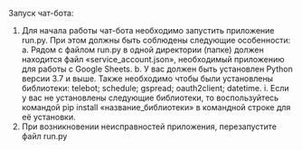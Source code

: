 Запуск чат-бота:
1.	Для начала работы чат-бота необходимо запустить приложение run.py. При этом должны быть соблюдены следующие особенности:
  a.	Рядом с файлом run.py в одной директории (папке) должен находится файл «service_account.json», необходимый приложению для работы с Google Sheets.
  b.	У вас должен быть установлен Python версии 3.7 и выше. Также необходимо чтобы были установлены библиотеки: telebot; schedule; gspread; oauth2client; datetime.
    i.	Если у вас не установлены следующие библиотеки, то воспользуйтесь командой pip install «название_библиотеки» в командной строке для её установки.
2.	При возникновении неисправностей приложения, перезапустите файл run.py
